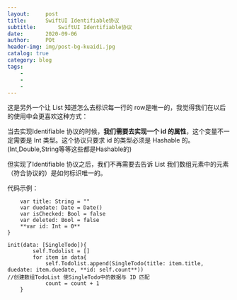 ```yaml
---  
layout:     post
title:      SwiftUI Identifiable协议
subtitle:       SwiftUI Identifiable协议
date:       2020-09-06
author:     POt
header-img: img/post-bg-kuaidi.jpg
catalog: true
category: blog
tags:       
    -   
    -   
    -   
---
```


这是另外一个让 List 知道怎么去标识每一行的 row是唯一的，我觉得我们在以后的使用中会更喜欢这种方式：

当去实现Identifiable 协议的时候，**我们需要去实现一个 id 的属性**，这个变量不一定需要是 Int 类型。这个协议只要求 id 的类型必须是 Hashable 的。(Int,Double,String等等这些都是Hashable的)

但实现了Identifiable 协议之后，我们不再需要去告诉 List 我们数组元素中的元素（符合协议的）是如何标识唯一的。

代码示例：

```struct SingleTodo: Identifiable{
    var title: String = ""
    var duedate: Date = Date()
    var isChecked: Bool = false
    var deleted: Bool = false
    **var id: Int = 0**
}

init(data: [SingleTodo]){
        self.Todolist = []
        for item in data{
            self.Todolist.append(SingleTodo(title: item.title, duedate: item.duedate, **id: self.count**)) 
//创建数组TodoList 使SingleTodo中的数据与 ID 匹配
            count = count + 1
    }
```